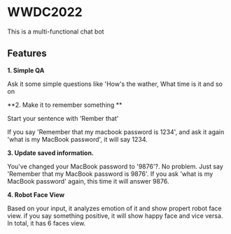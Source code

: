 # WWDC2022



This is a multi-functional chat bot

## Features

**1. Simple QA**

Ask it some simple questions like 'How's the wather, What time is it and so on



**2. Make it to remember something **

Start your sentence with 'Rember that'

If you say 'Remember that my macbook password is 1234', and ask it again 'what is my MacBook password', it will say 1234.


**3. Update saved information.**

You've changed your MacBook password to '9876'?. No problem. Just say 'Remember that my MacBook password is 9876'. 
If you ask 'what is my MacBook password' again, this time it will answer 9876.


**4. Robot Face View**

Based on your input, it analyzes emotion of it and show propert robot face view. if you say something positive, it will show happy face and vice versa. 
In total, it has 6 faces view.

